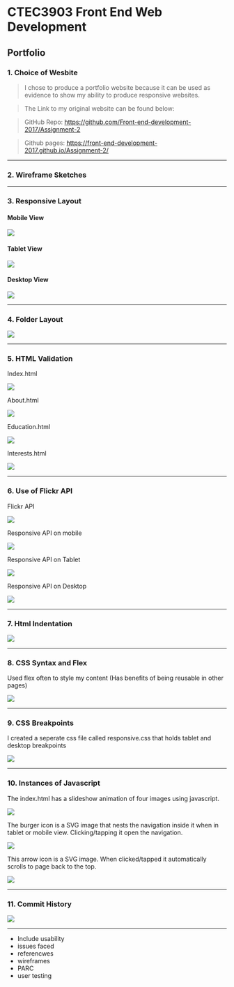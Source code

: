 # CTEC3903 Front End Web Development

## Portfolio 

### 1. Choice of Wesbite

  >  I chose to produce a portfolio website because it can be used as evidence to show my ability to produce responsive websites.

  > The Link to my original website can be found below:

   > GitHub Repo: https://github.com/Front-end-development-2017/Assignment-2

   > Github pages: https://front-end-development-2017.github.io/Assignment-2/

***

### 2. Wireframe Sketches


***

### 3. Responsive Layout 

#### Mobile View 

![](imgs\mobileView.png)

#### Tablet View 

![](imgs\tabletView.png)

#### Desktop View 

![](imgs\desktopView.png)

***

### 4. Folder Layout

![](imgs/layout.png)

***

### 5. HTML Validation

Index.html 

![](imgs/indexValidation.png)

About.html 

![](imgs/aboutValidation.png)

Education.html

![](imgs/educationValidation.png)

Interests.html

![](imgs/interestsValidation.png)

***

### 6. Use of Flickr API

Flickr API 

![](imgs/api.png)

Responsive API on mobile

![](imgs/responsiveDesign.png)

Responsive API on Tablet

![](imgs/responsiveDesign1.png)

Responsive API on Desktop

![](imgs/responsiveDesign2.png)

***

### 7. Html Indentation

![](imgs/indentation.png)

***

### 8. CSS Syntax and Flex

Used flex often to style my content (Has benefits of being reusable in other pages)

![](imgs/flex.png)

***

### 9. CSS Breakpoints

I created a seperate css file called responsive.css that holds tablet and desktop breakpoints

![](imgs/breakpoints.png)

***

### 10. Instances of Javascript

The index.html has a slideshow animation of four images using javascript.

![](imgs/slideshow.png)

The burger icon is a SVG image that nests the navigation inside it when in tablet or mobile view. Clicking/tapping it open the navigation.

![](imgs/burgerIcon.png)

This arrow icon is a SVG image. When clicked/tapped it automatically scrolls to page back to the top.

![](imgs/scroll.png)

***

### 11. Commit History

![](imgs/commits.png)

***







 








- Include usability 
- issues faced
- referencwes
- wireframes
- PARC
- user testing 